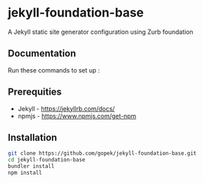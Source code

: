 # jekyll-foundation-base
A Jekyll static site generator configuration using Zurb foundation 

## Documentation
Run these commands to set up :

## Prerequities

* Jekyll - https://jekyllrb.com/docs/
* npmjs - https://www.npmjs.com/get-npm 

## Installation

```bash
git clone https://github.com/gopek/jekyll-foundation-base.git
cd jekyll-foundation-base
bundler install
npm install
```
